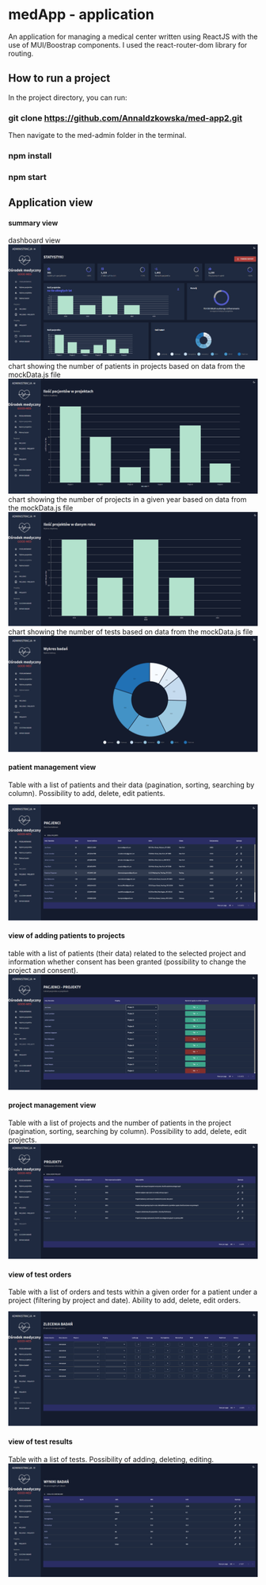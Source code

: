 # medApp - application



An application for managing a medical center written using ReactJS with the use of MUI/Boostrap components.
I used the react-router-dom library for routing.

## How to run a project

In the project directory, you can run:

### git clone https://github.com/AnnaIdzkowska/med-app2.git

Then navigate to the med-admin folder in the terminal.

### npm install
### npm start


## Application view
#### summary view
dashboard view
![](images/Zrzut1.png)
chart showing the number of patients in projects based on data from the mockData.js file
![](images/Zrzut2.png)
chart showing the number of projects in a given year based on data from the mockData.js file
![](images/Zrzut3.png)
chart showing the number of tests based on data from the mockData.js file
![](images/Zrzut4.png)
#### patient management view

Table with a list of patients and their data (pagination, sorting, searching by column). Possibility to add, delete, edit patients.

![](images/Zrzut5.png)
#### view of adding patients to projects
table with a list of patients (their data) related to the selected project and information whether consent has been granted (possibility to change the project and consent).
![](images/Zrzut6.png)
#### project management view

Table with a list of projects and the number of patients in the project (pagination, sorting, searching by column). Possibility to add, delete, edit projects.
![](images/Zrzut7.png)

#### view of test orders

Table with a list of orders and tests within a given order for a patient under a project (filtering by project and date). Ability to add, delete, edit orders.

![](images/Zrzut8.png)
#### view of test results

Table with a list of tests. Possibility of adding, deleting, editing.
![](images/Zrzut9.png)
